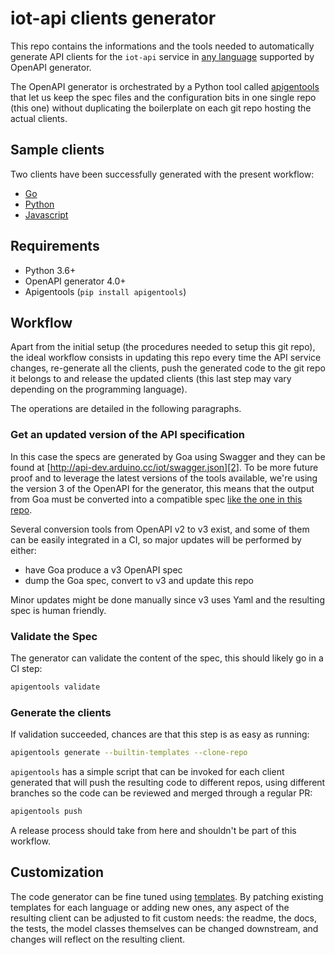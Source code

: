 # iot-api clients generator

This repo contains the informations and the tools needed to automatically
generate API clients for the `iot-api` service in [any language][0] supported by
OpenAPI generator.

The OpenAPI generator is orchestrated by a Python tool called [apigentools][1]
that let us keep the spec files and the configuration bits in one single repo
(this one) without duplicating the boilerplate on each git repo hosting the
actual clients.

## Sample clients

Two clients have been successfully generated with the present workflow:

* [Go](https://github.com/bcmi-labs/iot-api-client-go)
* [Python](https://github.com/bcmi-labs/iot-api-client-py)
* [Javascript](https://github.com/bcmi-labs/iot-api-client-js)

## Requirements

* Python 3.6+
* OpenAPI generator 4.0+
* Apigentools (`pip install apigentools`)

## Workflow

Apart from the initial setup (the procedures needed to setup this git repo),
the ideal workflow consists in updating this repo every time the API service
changes, re-generate all the clients, push the generated code to the git repo
it belongs to and release the updated clients (this last step may vary
depending on the programming language).

The operations are detailed in the following paragraphs.

### Get an updated version of the API specification

In this case the specs are generated by Goa using Swagger and they can be found
at [http://api-dev.arduino.cc/iot/swagger.json][2]. To be more future proof
and to leverage the latest versions of the tools available, we're using the
version 3 of the OpenAPI for the generator, this means that the output from
Goa must be converted into a compatible spec [like the one in this repo][3].

Several conversion tools from OpenAPI v2 to v3 exist, and some of them can be
easily integrated in a CI, so major updates will be performed by either:

* have Goa produce a v3 OpenAPI spec
* dump the Goa spec, convert to v3 and update this repo

Minor updates might be done manually since v3 uses Yaml and the resulting spec
is human friendly.

### Validate the Spec

The generator can validate the content of the spec, this should likely go in a
CI step:

```sh
apigentools validate
```

### Generate the clients

If validation succeeded, chances are that this step is as easy as running:

```sh
apigentools generate --builtin-templates --clone-repo
```

`apigentools` has a simple script that can be invoked for each client generated
that will push the resulting code to different repos, using different branches
so the code can be reviewed and merged through a regular PR:

```sh
apigentools push
```

A release process should take from here and shouldn't be part of this workflow.

## Customization

The code generator can be fine tuned using [templates][4]. By patching existing
templates for each language or adding new ones, any aspect of the resulting client
can be adjusted to fit custom needs: the readme, the docs, the tests, the model
classes themselves can be changed downstream, and changes will reflect on the
resulting client.

[0]: https://openapi-generator.tech/docs/generators
[1]: https://github.com/DataDog/apigentools
[2]: http://api-dev.arduino.cc/iot/swagger.json
[3]: clients-iot-api/spec/v2/swagger.yaml
[4]: https://openapi-generator.tech/docs/templating
